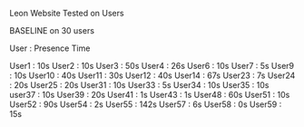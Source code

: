 Leon Website Tested on Users

BASELINE on 30 users

User : Presence Time

User1 : 10s
User2 : 10s
User3 : 50s
User4 : 26s
User6 : 10s
User7 : 5s
User9 : 10s
User10 : 40s
User11 : 30s
User12 : 40s
User14 : 67s
User23 : 7s
User24 : 20s
User25 : 20s
User31 : 10s
User33 : 5s
User34 : 10s
User35 : 10s
user37 : 10s
User39 : 20s
User41 : 1s
User43 : 1s
User48 : 60s
User51 : 10s
User52 : 90s
User54 : 2s
User55 : 142s
User57 : 6s
User58 : 0s
User59 : 15s
